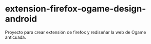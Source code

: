 # extension-firefox-ogame-design-android

Proyecto para crear extensión de firefox y rediseñar la web de Ogame anticuada.
